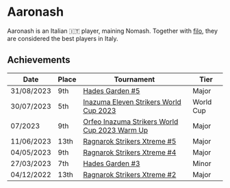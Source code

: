 # Aaronash

Aaronash is an Italian :it: player, maining Nomash. Together with [filo](filo.md),
they are considered the best players in Italy.

## Achievements

|Date|Place|Tournament|Tier|
|-|-|-|-|
| 31/08/2023 | 9th | [Hades Garden #5](../../tournaments/hg/hg5.md) | Major |
| 30/07/2023 | 5th | [Inazuma Eleven Strikers World Cup 2023](../../tournaments/worldcup23.md) | World Cup |
| 07/2023 | 9th | [Orfeo Inazuma Strikers World Cup 2023 Warm Up](../../tournaments/misc/orfeowc.md) | Major |
| 11/06/2023 | 13th | [Ragnarok Strikers Xtreme #5](../../tournaments/ragna/ragnax5.md) | Major |
| 04/05/2023 | 9th | [Ragnarok Strikers Xtreme #4](../../tournaments/ragna/ragnax4.md) | Major |
| 27/03/2023 | 7th | [Hades Garden #3](../../tournaments/hg/hg3.md) | Minor |
| 04/12/2022 | 13th | [Ragnarok Strikers Xtreme #2](../../tournaments/ragna/ragnax2.md) | Major |
